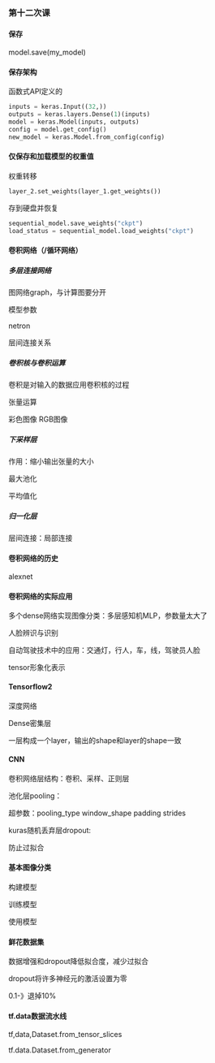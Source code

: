 ### 第十二次课

#### 保存

model.save(my_model)

#### 保存架构

函数式API定义的

```python
inputs = keras.Input((32,))
outputs = keras.layers.Dense(1)(inputs)
model = keras.Model(inputs, outputs)
config = model.get_config()
new_model = keras.Model.from_config(config)
```

#### 仅保存和加载模型的权重值

权重转移

```python
layer_2.set_weights(layer_1.get_weights())
```

存到硬盘并恢复

```python
sequential_model.save_weights("ckpt")
load_status = sequential_model.load_weights("ckpt")
```



#### 卷积网络（/循环网络）

##### 多层连接网络

图网络graph，与计算图要分开

模型参数

netron

层间连接关系

##### 卷积核与卷积运算

卷积是对输入的数据应用卷积核的过程

张量运算

彩色图像 RGB图像

##### 下采样层

作用：缩小输出张量的大小

最大池化

平均值化

##### 归一化层



层间连接：局部连接



#### 卷积网络的历史

alexnet



#### 卷积网络的实际应用

多个dense网络实现图像分类：多层感知机MLP，参数量太大了

人脸辨识与识别

自动驾驶技术中的应用：交通灯，行人，车，线，驾驶员人脸

tensor形象化表示



#### Tensorflow2

深度网络

Dense密集层

一层构成一个layer，输出的shape和layer的shape一致



#### CNN

卷积网络层结构：卷积、采样、正则层

池化层pooling：

超参数：pooling_type window_shape padding strides

kuras随机丢弃层dropout:

防止过拟合



#### 基本图像分类

构建模型

训练模型

使用模型



#### 鲜花数据集

数据增强和dropout降低拟合度，减少过拟合

dropout将许多神经元的激活设置为零

0.1-》退掉10%



#### tf.data数据流水线

tf,data,Dataset.from_tensor_slices

tf.data.Dataset.from_generator

















